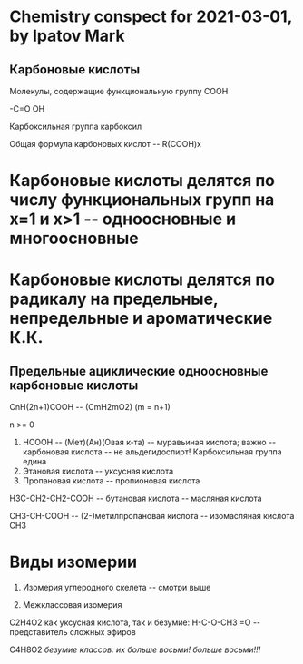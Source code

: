# Chemistry conspect for 2021-03-01, by Ipatov Mark

## Карбоновые кислоты

Молекулы, содержащие функциональную группу COOH

-C=O
 OH

Карбоксильная группа
карбоксил

Общая формула карбоновых кислот --
R(COOH)x

# Карбоновые кислоты делятся по числу функциональных групп на x=1 и x>1 -- одноосновные и многоосновные
# Карбоновые кислоты делятся по радикалу на предельные, непредельные и ароматические К.К.

## Предельные ациклические одноосновные карбоновые кислоты

CnH(2n+1)COOH -- (CmH2mO2)  (m = n+1)

n >= 0

1) HCOOH -- (Мет)(Ан)(Овая к-та) -- муравьиная кислота;    важно -- карбоновая кислота -- не альдегидоспирт! Карбоксильная группа едина
2) Этановая кислота -- уксусная кислота
3) Пропановая кислота -- пропионовая кислота

H3C-CH2-CH2-COOH -- бутановая кислота  -- масляная кислота

CH3-CH-COOH      -- (2-)метилпропановая кислота -- изомасляная кислота
    CH3

# Виды изомерии

1. Изомерия углеродного скелета -- смотри выше

2. Межклассовая изомерия

C2H4O2 как уксусная кислота, так и безумие:
H-C-O-CH3
  =O 		-- представитель сложных эфиров

C4H8O2
*безумие классов. их больше восьми! больше восьми!!!*


